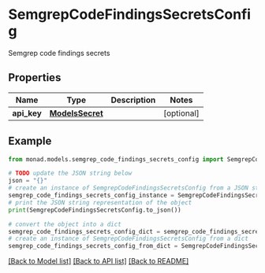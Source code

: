 # SemgrepCodeFindingsSecretsConfig

Semgrep code findings secrets

## Properties

Name | Type | Description | Notes
------------ | ------------- | ------------- | -------------
**api_key** | [**ModelsSecret**](ModelsSecret.md) |  | [optional] 

## Example

```python
from monad.models.semgrep_code_findings_secrets_config import SemgrepCodeFindingsSecretsConfig

# TODO update the JSON string below
json = "{}"
# create an instance of SemgrepCodeFindingsSecretsConfig from a JSON string
semgrep_code_findings_secrets_config_instance = SemgrepCodeFindingsSecretsConfig.from_json(json)
# print the JSON string representation of the object
print(SemgrepCodeFindingsSecretsConfig.to_json())

# convert the object into a dict
semgrep_code_findings_secrets_config_dict = semgrep_code_findings_secrets_config_instance.to_dict()
# create an instance of SemgrepCodeFindingsSecretsConfig from a dict
semgrep_code_findings_secrets_config_from_dict = SemgrepCodeFindingsSecretsConfig.from_dict(semgrep_code_findings_secrets_config_dict)
```
[[Back to Model list]](../README.md#documentation-for-models) [[Back to API list]](../README.md#documentation-for-api-endpoints) [[Back to README]](../README.md)


